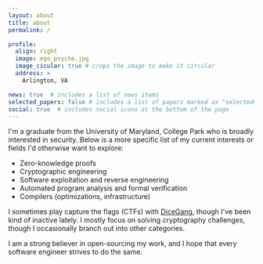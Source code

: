 ```yaml
---
layout: about
title: about
permalink: /

profile:
  align: right
  image: ego_psyche.jpg
  image_cicular: true # crops the image to make it circular
  address: >
    Arlington, VA

news: true  # includes a list of news items
selected_papers: false # includes a list of papers marked as "selected={true}"
social: true  # includes social icons at the bottom of the page
---
```


I'm a graduate from the University of Maryland, College Park who is broadly interested in security.  Below is a more specific list of my current interests or fields I'd otherwise want to explore: 

* Zero-knowledge proofs
* Cryptographic engineering
* Software exploitation and reverse engineering
* Automated program analysis and formal verification
* Compilers (optimizations, infrastructure) 

I sometimes play capture the flags (CTFs) with [DiceGang](https://ctftime.org/team/109452/), though I've been kind of inactive lately.  I mostly focus on solving cryptography challenges, though I occasionally branch out into other categories.


I am a strong believer in open-sourcing my work, and I hope that every software engineer strives to do the same.  
